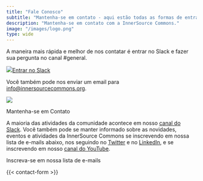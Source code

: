 ```yaml
---
title: "Fale Conosco"
subtitle: "Mantenha-se em contato - aqui estão todas as formas de entrar em contato com a InnerSource Commons"
description: "Mantenha-se em contato com a InnerSource Commons."
image: "/images/logo.png"
type: wide
---
```


<section class="section">
  <div class="container">
    <div class="row align-items-center">
      <div class="col-md-6 order-2 order-md-2">
        <p>A maneira mais rápida e melhor de nos contatar é entrar no Slack e fazer sua pergunta no canal #general.
        </p>
        <a href="/slack" class="btn btn-primary btn-sm"><img src="/images/slack.png" class="slack-tiny mr-2"/>Entrar no Slack</a>
        <p class="mt-4">Você também pode nos enviar um email para <a href="mailto:info@innersourcecommons.org">info@innersourcecommons.org</a>.</p>
      </div>
      <div class="col-md-5 order-1 order-md-1 mb-4 mb-md-0">
        <img src="/images/community/connection.png" class="img-fluid">
      </div>
  </div>
</section>

<section class="section">
  <div class="container section-small shadow rounded-lg px-4 bg-light">
    <div class="row align-items-center justify-content-center text-center text-md-left">
      <div class="col-lg-5 col-md-4 mb-4 mb-md-0">
        <a class="twitter-timeline" data-height="500" data-dnt="true" href="https://twitter.com/InnerSourceOrg?ref_src=twsrc%5Etfw"></a> <script async src="https://platform.twitter.com/widgets.js" charset="utf-8"></script>
      </div>
      <div class="col-md-5 offset-md-1">
        <p class="h2 section-title">Mantenha-se em Contato</p>
        <p class="mb-4">A maioria das atividades da comunidade acontece em nosso <a href="https://join.slack.com/t/innersourcecommons/shared_invite/zt-1msf8vcqu-fYEHcyI1l4eSPq6rGprMXA">canal do Slack</a>. Você também pode se manter informado sobre as novidades, eventos e atividades da InnerSource Commons se inscrevendo em nossa lista de e-mails abaixo, nos seguindo no <a href="https://twitter.com/InnerSourceOrg">Twitter</a> e no <a href="https://www.linkedin.com/company/innersourcecommons">LinkedIn</a>, e se inscrevendo em nosso <a href="https://www.youtube.com/channel/UCoSPSd6Or4F_vpjo4SmyoEA">canal do YouTube</a>.</p>
        <p class="h3 section-title">Inscreva-se em nossa lista de e-mails</p>
        {{< contact-form >}}
      </div>
    </div>
  </div>
</section>